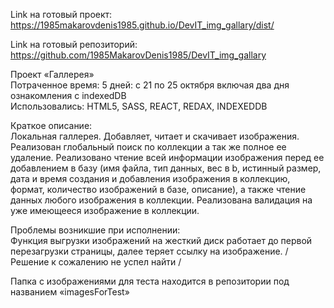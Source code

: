 
Link на готовый проект:
https://1985makarovdenis1985.github.io/DevIT_img_gallary/dist/

Link на готовый репозиторий:
https://github.com/1985MakarovDenis1985/DevIT_img_gallary


Проект «Галлерея» <br/>
Потраченное время: 5 дней: с 21 по 25 октября включая два дня ознакомления с indexedDB <br/>
Использовались: HTML5, SASS, REACT, REDAX, INDEXEDDB <br/>

Краткое описание:<br/>
	Локальная галлерея.
	Добавляет, читает и скачивает изображения.
	Реализован глобальный поиск по коллекции а так же полное ее удаление.
	Реализовано чтение всей информации изображения перед ее добавлением в базу (имя файла, тип данных, вес в b, истинный размер, дата и время создания и добавления изображения в коллекцию, формат, количество изображений в базе, описание), а также чтение данных любого изображения в  коллекции.
	Реализована валидация на уже имеющееся изображение в коллекции.

Проблемы возникшие при исполнении:<br/>
Функция выгрузки изображений на жесткий диск работает до первой перезагрузки страницы, далее теряет ссылку на изображение. / Решение к сожалению не успел найти /
	

Папка с изображениями для теста находится в репозитории под названием «imagesForTest»